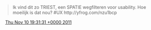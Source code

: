 > Ik vind dit zo TRIEST, een SPATIE wegfilteren voor usability\. Hoe moeilijk is dat nou? \#UX http://yfrog\.com/nzu1bcp

<img src="../../media/tweet.ico" width="12" /> [Thu Nov 10 19:31:31 +0000 2011](https://twitter.com/DromerDenker/status/134714823048040448)
